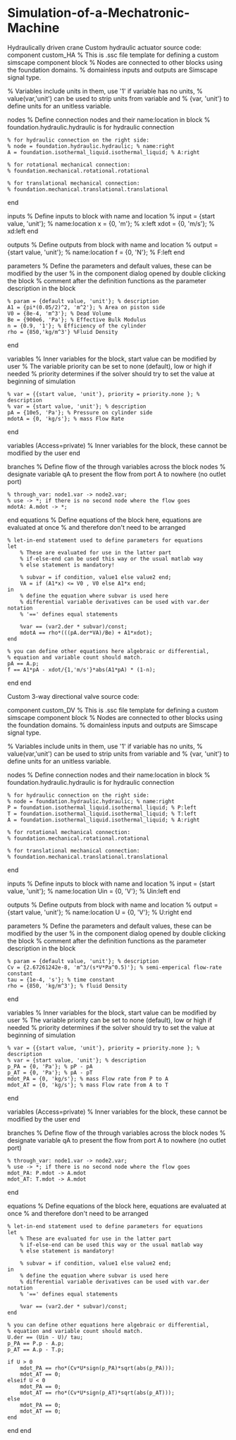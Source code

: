 # Simulation-of-a-Mechatronic-Machine
Hydraulically driven crane
Custom hydraulic actuator source code:
component custom_HA
% This is .ssc file template for defining a custom simscape component block
% Nodes are connected to other blocks using the foundation domains.
% domainless inputs and outputs are Simscape signal type.

% Variables include units in them, use '1' if variable has no units,
% value(var,'unit') can be used to strip units from variable and
% {var, 'unit'} to define units for an unitless variable.

nodes
    % Define connection nodes and their name:location in block
    % foundation.hydraulic.hydraulic is for hydraulic connection
    
    % for hydraulic connection on the right side:
    % node = foundation.hydraulic.hydraulic; % name:right
    A = foundation.isothermal_liquid.isothermal_liquid; % A:right
    
    % for rotational mechanical connection:
    % foundation.mechanical.rotational.rotational 
    
    % for translational mechanical connection:
    % foundation.mechanical.translational.translational     
end

inputs
    % Define inputs to block with name and location
    % input = {start value, 'unit'}; % name:location
    x = {0, 'm'}; % x:left
    xdot = {0, 'm/s'}; % xd:left
end

outputs
    % Define outputs from block with name and location
    % output = {start value, 'unit'}; % name:location
    f = {0, 'N'}; % F:left
end

parameters
    % Define the parameters and default values, these can be modified by the user
    % in the component dialog opened by double clicking the block
    % comment after the definition functions as the parameter description in the block
    
    % param = {default value, 'unit'}; % description
    A1 = {pi*(0.05/2)^2, 'm^2'}; % Area on piston side
    V0 = {8e-4, 'm^3'}; % Dead Volume
    Be = {900e6, 'Pa'}; % Effective Bulk Modulus
    n = {0.9, '1'}; % Efficiency of the cylinder
    rho = {850,'kg/m^3'} %Fluid Density
end

variables
    % Inner variables for the block, start value can be modified by user
    % The variable priority can be set to none (default), low or high if needed
    % priority determines if the solver should try to set the value at beginning of simulation

    % var = {{start value, 'unit'}, priority = priority.none }; % description
    % var = {start value, 'unit'}; % description
    pA = {10e5, 'Pa'}; % Pressure on cylinder side
    mdotA = {0, 'kg/s'}; % mass Flow Rate
    
end

variables (Access=private)
    % Inner variables for the block, these cannot be modified by the user
end

branches
    % Define flow of the through variables across the block nodes
    % designate variable qA to present the flow from port A to nowhere (no outlet port)
    
    % through_var: node1.var -> node2.var;
    % use -> *; if there is no second node where the flow goes 
    mdotA: A.mdot -> *;
end
equations
    % Define equations of the block here, equations are evaluated at once 
    % and therefore don't need to be arranged
    
    % let-in-end statement used to define parameters for equations
    let 
        % These are evaluated for use in the latter part
        % if-else-end can be used this way or the usual matlab way
        % else statement is mandatory!
        
        % subvar = if condition, value1 else value2 end;
        VA = if (A1*x) <= V0 , V0 else A1*x end;
    in
        % define the equation where subvar is used here
        % differential variable derivatives can be used with var.der notation
        % '==' defines equal statements
        
        %var == (var2.der * subvar)/const; 
        mdotA == rho*(((pA.der*VA)/Be) + A1*xdot);
    end 
    
    % you can define other equations here algebraic or differential,
    % equation and variable count should match.
    pA == A.p;
    f == A1*pA - xdot/{1,'m/s'}*abs(A1*pA) * (1-n);

    
end
end

Custom 3-way directional valve source code:

component custom_DV
% This is .ssc file template for defining a custom simscape component block
% Nodes are connected to other blocks using the foundation domains.
% domainless inputs and outputs are Simscape signal type.

% Variables include units in them, use '1' if variable has no units,
% value(var,'unit') can be used to strip units from variable and
% {var, 'unit'} to define units for an unitless variable.

nodes
    % Define connection nodes and their name:location in block
    % foundation.hydraulic.hydraulic is for hydraulic connection
    
    % for hydraulic connection on the right side:
    % node = foundation.hydraulic.hydraulic; % name:right
    P = foundation.isothermal_liquid.isothermal_liquid; % P:left
    T = foundation.isothermal_liquid.isothermal_liquid; % T:left
    A = foundation.isothermal_liquid.isothermal_liquid; % A:right
    
    % for rotational mechanical connection:
    % foundation.mechanical.rotational.rotational 
    
    % for translational mechanical connection:
    % foundation.mechanical.translational.translational     
end

inputs
    % Define inputs to block with name and location
    % input = {start value, 'unit'}; % name:location
    Uin = {0, 'V'}; % Uin:left
end

outputs
    % Define outputs from block with name and location
    % output = {start value, 'unit'}; % name:location
    U = {0, 'V'}; % U:right
end

parameters
    % Define the parameters and default values, these can be modified by the user
    % in the component dialog opened by double clicking the block
    % comment after the definition functions as the parameter description in the block
    
    % param = {default value, 'unit'}; % description
    Cv = {2.67261242e-8, 'm^3/(s*V*Pa^0.5)'}; % semi-emperical flow-rate constant
    tau = {1e-4, 's'}; % time constant
    rho = {850, 'kg/m^3'}; % fluid Density
end

variables
    % Inner variables for the block, start value can be modified by user
    % The variable priority can be set to none (default), low or high if needed
    % priority determines if the solver should try to set the value at beginning of simulation

    % var = {{start value, 'unit'}, priority = priority.none }; % description
    % var = {start value, 'unit'}; % description
    p_PA = {0, 'Pa'}; % pP - pA
    p_AT = {0, 'Pa'}; % pA - pT
    mdot_PA = {0, 'kg/s'}; % mass Flow rate from P to A
    mdot_AT = {0, 'kg/s'}; % mass Flow rate from A to T

end

variables (Access=private)
    % Inner variables for the block, these cannot be modified by the user
end

branches
    % Define flow of the through variables across the block nodes
    % designate variable qA to present the flow from port A to nowhere (no outlet port)
    
    % through_var: node1.var -> node2.var;
    % use -> *; if there is no second node where the flow goes 
    mdot_PA: P.mdot -> A.mdot
    mdot_AT: T.mdot -> A.mdot
end

equations
    % Define equations of the block here, equations are evaluated at once 
    % and therefore don't need to be arranged
    
    % let-in-end statement used to define parameters for equations
    let 
        % These are evaluated for use in the latter part
        % if-else-end can be used this way or the usual matlab way
        % else statement is mandatory!
        
        % subvar = if condition, value1 else value2 end;
    in
        % define the equation where subvar is used here
        % differential variable derivatives can be used with var.der notation
        % '==' defines equal statements
        
        %var == (var2.der * subvar)/const; 
    end 
    
    % you can define other equations here algebraic or differential,
    % equation and variable count should match.
    U.der == (Uin - U)/ tau;
    p_PA == P.p - A.p;
    p_AT == A.p - T.p;

    if U > 0
        mdot_PA == rho*(Cv*U*sign(p_PA)*sqrt(abs(p_PA)));
        mdot_AT == 0;
    elseif U < 0
        mdot_PA == 0;
        mdot_AT == rho*(Cv*U*sign(p_AT)*sqrt(abs(p_AT)));
    else
        mdot_PA == 0;
        mdot_AT == 0;
    end

    
end
end
